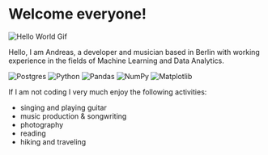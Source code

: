 # Welcome everyone!

![Hello World Gif](https://media3.giphy.com/media/MeJgB3yMMwIaHmKD4z/giphy.gif)

Hello, I am Andreas, a developer and musician based in Berlin with working experience in the fields of Machine Learning and Data Analytics.

![Postgres](https://img.shields.io/badge/postgres-%23316192.svg?style=for-the-badge&logo=postgresql&logoColor=white)
![Python](https://img.shields.io/badge/python-3670A0?style=for-the-badge&logo=python&logoColor=ffdd54)
![Pandas](https://img.shields.io/badge/pandas-%23150458.svg?style=for-the-badge&logo=pandas&logoColor=white)
![NumPy](https://img.shields.io/badge/numpy-%23013243.svg?style=for-the-badge&logo=numpy&logoColor=white)
![Matplotlib](https://img.shields.io/badge/Matplotlib-%23ffffff.svg?style=for-the-badge&logo=Matplotlib&logoColor=black)

If I am not coding I very much enjoy the following activities:

- singing and playing guitar
- music production & songwriting
- photography
- reading
- hiking and traveling
